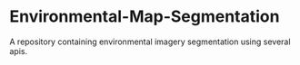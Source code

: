 # Environmental-Map-Segmentation
A repository containing environmental imagery segmentation using several apis.
